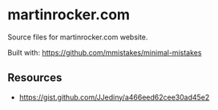 # martinrocker.com

Source files for martinrocker.com website.

Built with: https://github.com/mmistakes/minimal-mistakes

## Resources

* https://gist.github.com/JJediny/a466eed62cee30ad45e2
